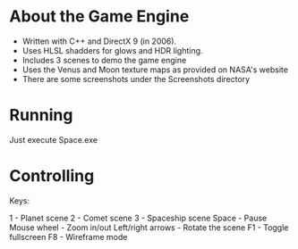 About the Game Engine
=====================

* Written with C++ and DirectX 9 (in 2006).
* Uses HLSL shadders for glows and HDR lighting.
* Includes 3 scenes to demo the game engine
* Uses the Venus and Moon texture maps as provided on NASA's website
* There are some screenshots under the Screenshots directory

Running
=======

Just execute Space.exe

Controlling
===========

Keys:

1 - Planet scene
2 - Comet scene
3 - Spaceship scene
Space - Pause
Mouse wheel - Zoom in/out
Left/right arrows - Rotate the scene
F1 - Toggle fullscreen
F8 - Wireframe mode